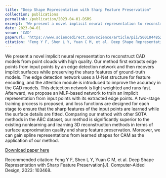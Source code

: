 ```yaml
---
title: "Deep Shape Representation with Sharp Feature Preservation"
collection: publications
permalink: /publication/2023-04-01-DSRS
excerpt: 'We present a novel implicit neural representation to reconstruct CAD models from point clouds with high quality. Our method first extracts edge points from input points by an edge detection network and then recovers implicit surfaces while preserving the sharp features of ground-truth models. The edge detection network uses a U-Net structure for feature encoding, and the attention module is introduced to improve the accuracy in the CAD models. This detection network is light weighted and runs fast. Afterward, we propose an MLP-based network to train an implicit representation from input points with its extracted edge points. A two-stage training process is proposed, and loss functions are designed for each stage to ensure that the sharp features of the input points are learned while the surface details are fitted. Comparing our method with other SOTA methods in the ABC dataset, our method is significantly superior to the existing nonlearning and learning 3D reconstruction methods in terms of surface approximation quality and sharp feature preservation. Moreover, we can gain spline representations from learned shapes for CAM as the application of our method.'
date: 2023-04-01
venue: 'CAD'
paperurl: 'https://www.sciencedirect.com/science/article/pii/S0010448522002019'
citation: 'Feng Y F, Shen L Y, Yuan C M, et al. Deep Shape Representation with Sharp Feature Preservation[J]. Computer-Aided Design, 2023: 103468.'
---
```

We present a novel implicit neural representation to reconstruct CAD models from point clouds with high quality. Our method first extracts edge points from input points by an edge detection network and then recovers implicit surfaces while preserving the sharp features of ground-truth models. The edge detection network uses a U-Net structure for feature encoding, and the attention module is introduced to improve the accuracy in the CAD models. This detection network is light weighted and runs fast. Afterward, we propose an MLP-based network to train an implicit representation from input points with its extracted edge points. A two-stage training process is proposed, and loss functions are designed for each stage to ensure that the sharp features of the input points are learned while the surface details are fitted. Comparing our method with other SOTA methods in the ABC dataset, our method is significantly superior to the existing nonlearning and learning 3D reconstruction methods in terms of surface approximation quality and sharp feature preservation. Moreover, we can gain spline representations from learned shapes for CAM as the application of our method.

[Download paper here](https://www.sciencedirect.com/science/article/pii/S0010448522002019)

Recommended citation: Feng Y F, Shen L Y, Yuan C M, et al. Deep Shape Representation with Sharp Feature Preservation[J]. Computer-Aided Design, 2023: 103468.
